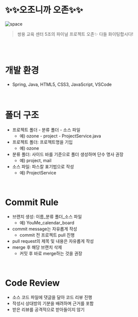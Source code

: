 # ✨✨오조니까 오존✨✨
![space](https://user-images.githubusercontent.com/87955005/153884025-721c0cbd-6263-4a2a-a956-40d10af0d436.png)
> 쌍용 교육 센터 5조의 파이널 프로젝트 오존✨ 다들 화이팅합시다!

<br/><br/>
# 개발 환경
* Spring, Java, HTML5, CSS3, JavaScript, VSCode
<br/>

# 폴더 구조
* 프로젝트 폴더 - 분류 폴더 - 소스 파일
  * 예) ozone - project - ProjectService.java
* 프로젝트 폴더: 프로젝트명을 기입
  * 예) ozone
* 분류 폴더: 사이드 바를 기준으로 폴더 생성하며 단수 명사 권장
  * 예) project, mail
* 소스 파일: 파스칼 표기법으로 작성
  * 예) ProjectService
<br/>

# Commit Rule
* 브랜치 생성: 이름_분류 폴더_소스 파일
  * 예) YouMe_calendar_board
* commit message는 자유롭게 작성
  * commit 전 프로젝트 pull 진행
* pull request의 제목 및 내용은 자유롭게 작성
* merge 후 해당 브랜치 삭제
  * 커밋 후 바로 merge하는 것을 권장
<br/>

# Code Review
* 소스 코드 파일에 댓글을 달아 코드 리뷰 진행
* 작성시 상대방의 기분을 배려하며 근거를 포함
* 받은 리뷰를 공격적으로 받아들이지 않기
<br/>

